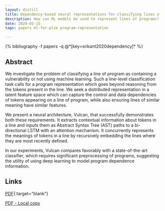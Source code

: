 ```yaml
---
layout: distill
title: Dependency-based neural representations for classifying lines of programs
description: How can ML models be used to represent lines of programs? We design a dependency-graph based neural representation of programs, which evaluates whether a given line of code has a vulnerability in it or not.
date: 2020-02-15
tags: papers ml-for-plse program-representation

---
```

<div class="publications">
    {% bibliography -f papers -q @*[key=srikant2020dependency]* %}
</div>

## Abstract 
We investigate the problem of classifying a line of program as containing a vulnerability or not using machine learning. Such a line-level classification task calls for a program representation which goes beyond reasoning from the tokens present in the line. We seek a distributed representation in a latent feature space which can capture the control and data dependencies of tokens appearing on a line of program, while also ensuring lines of similar meaning have similar features. 

We present a neural architecture, Vulcan, that successfully demonstrates both these requirements. It extracts contextual information about tokens in a line and inputs them as Abstract Syntax Tree (AST) paths to a bi-directional LSTM with an attention mechanism. It concurrently represents the meanings of tokens in a line by recursively embedding the lines where they are most recently defined. 

In our experiments, Vulcan compares favorably with a state-of-the-art classifier, which requires significant preprocessing of programs, suggesting the utility of using deep learning to model program dependence information.


## Links
[PDF](https://arxiv.org/pdf/2004.10166.pdf){:target="blank"}

[PDF - Local copy](/assets/papers/arxiv_20.pdf)


